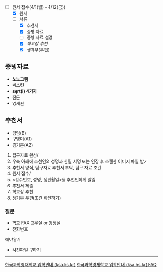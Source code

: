 - [ ] 원서 접수(4/1(월) - 4/12(금))
	- [x] 원서
	- [ ] 서류
		- [x] 추천서
		- [x] 증빙 자료
		- [ ] 증빙 자료 설명
		- [x] *학교장 추천*
		- [x] 생기부(우편)

## 증빙자료
- **노노그램**
- **베스킨**
- **sqrt(i) 4가지**
- 잔돈
- 영재원
## 추천서
- 담임(B)
- 구영미(A1)
- 김기훈(A2)

1. 탑구자료 완성/
1. 우측 아래에 추천인의 성명과 친필 서명 또는 인장 후 스캔한 이미지 파일 받기
2. 추천서 양식, 탐구자료 추천서 부탁, 탐구 자료 조언
3. 원서 접수/
4. <접수번호, 성명, 생년월일>을 추천인에게 알림
5. 추천서 제출
6. 학교장 추천
7. 생기부 우편(조건 확인하기)

### 질문
- 학교 FAX 교무실 or 행정실
- 전화번호

해야할거
- 사진파일 구하기
---
[한국과학영재학교 입학안내 (ksa.hs.kr)](https://admission.ksa.hs.kr/iphak_kor/guidelines_jang.php)
[한국과학영재학교 입학안내 (ksa.hs.kr) FAQ](https://admission.ksa.hs.kr/iphak_kor/bbs_list.php?bbsID=kor_jang_faq)
